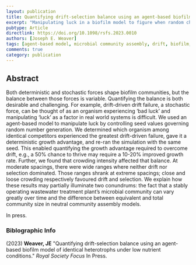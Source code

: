 ```yaml
---
layout: publication
title: Quantifying drift-selection balance using an agent-based biofilm model of identical heterotrophs under low nutrient conditions.
excerpt: "Manipulating luck in a biofilm model to figure when random chance beats out selection"
pubtype: Article
directlink: https://doi.org/10.1098/rsfs.2023.0010
authors: [Joseph E. Weaver]
tags: [agent-based model, microbial community assembly, drift, biofilm, NUFEB]
comments: true
category: publication
---
```

## Abstract
Both deterministic and stochastic forces shape biofilm communities, but the balance between those forces is variable. Quantifying the balance is both desirable and challenging. For example, drift-driven drift failure, a stochastic force, can be thought of as an organism experiencing ‘bad luck’ and manipulating ‘luck’ as a factor in real world systems is difficult. We used an agent-based model to manipulate luck by controlling seed values governing random number generation. We determined which organism among identical competitors experienced the greatest drift-driven failure, gave it a deterministic growth advantage, and re-ran the simulation with the same seed. This enabled quantifying the growth advantage required to overcome drift, e.g., a 50% chance to thrive may require a 10-20% improved growth rate. Further, we found that crowding intensity affected that balance. At moderate spacings, there were wide ranges where neither drift nor selection dominated. Those ranges shrank at extreme spacings; close and loose crowding respectively favoured drift and selection. We explain how these results may partially illuminate two conundrums: the fact that a stably operating wastewater treatment plant’s microbial community can vary greatly over time and the difference between equivalent and total community size in neutral community assembly models.

In press.


### Biblographic Info
(2023) **Weaver, JE** "Quantifying drift-selection balance using an agent-based biofilm model of identical heterotrophs under low nutrient conditions." *Royal Society Focus* In Press.

